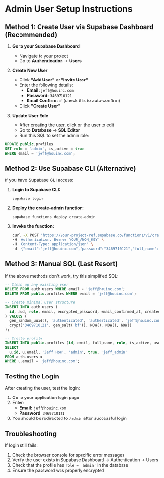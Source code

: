 # Admin User Setup Instructions

## Method 1: Create User via Supabase Dashboard (Recommended)

1. **Go to your Supabase Dashboard**
   - Navigate to your project
   - Go to **Authentication** → **Users**

2. **Create New User**
   - Click **"Add User"** or **"Invite User"**
   - Enter the following details:
     - **Email:** `jeff@houinc.com`
     - **Password:** `3469710121`
     - **Email Confirm:** ✅ (check this to auto-confirm)
   - Click **"Create User"**

3. **Update User Role**
   - After creating the user, click on the user to edit
   - Go to **Database** → **SQL Editor**
   - Run this SQL to set the admin role:

```sql
UPDATE public.profiles 
SET role = 'admin', is_active = true 
WHERE email = 'jeff@houinc.com';
```

## Method 2: Use Supabase CLI (Alternative)

If you have Supabase CLI access:

1. **Login to Supabase CLI:**
   ```bash
   supabase login
   ```

2. **Deploy the create-admin function:**
   ```bash
   supabase functions deploy create-admin
   ```

3. **Invoke the function:**
   ```bash
   curl -X POST 'https://your-project-ref.supabase.co/functions/v1/create-admin' \
   -H 'Authorization: Bearer YOUR_ANON_KEY' \
   -H 'Content-Type: application/json' \
   -d '{"email":"jeff@houinc.com","password":"3469710121","full_name":"Jeff Hou"}'
   ```

## Method 3: Manual SQL (Last Resort)

If the above methods don't work, try this simplified SQL:

```sql
-- Clean up any existing user
DELETE FROM auth.users WHERE email = 'jeff@houinc.com';
DELETE FROM public.profiles WHERE email = 'jeff@houinc.com';

-- Create minimal user structure
INSERT INTO auth.users (
  id, aud, role, email, encrypted_password, email_confirmed_at, created_at, updated_at
) VALUES (
  gen_random_uuid(), 'authenticated', 'authenticated', 'jeff@houinc.com', 
  crypt('3469710121', gen_salt('bf')), NOW(), NOW(), NOW()
);

-- Create profile
INSERT INTO public.profiles (id, email, full_name, role, is_active, username)
SELECT 
  u.id, u.email, 'Jeff Hou', 'admin', true, 'jeff_admin'
FROM auth.users u 
WHERE u.email = 'jeff@houinc.com';
```

## Testing the Login

After creating the user, test the login:

1. Go to your application login page
2. Enter:
   - **Email:** `jeff@houinc.com`
   - **Password:** `3469710121`
3. You should be redirected to `/admin` after successful login

## Troubleshooting

If login still fails:
1. Check the browser console for specific error messages
2. Verify the user exists in Supabase Dashboard → Authentication → Users
3. Check that the profile has `role = 'admin'` in the database
4. Ensure the password was properly encrypted 